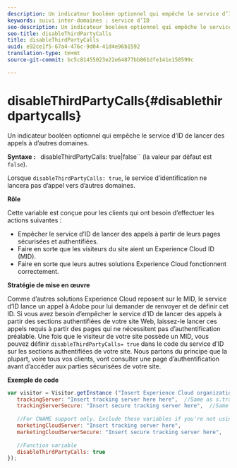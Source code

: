 ```yaml
---
description: Un indicateur booléen optionnel qui empêche le service d’ID de lancer des appels à d’autres domaines.
keywords: suivi inter-domaines ; service d’ID
seo-description: Un indicateur booléen optionnel qui empêche le service d’ID de lancer des appels à d’autres domaines.
seo-title: disableThirdPartyCalls
title: disableThirdPartyCalls
uuid: e92ce1f5-67a4-476c-9d04-41d4e96b1592
translation-type: tm+mt
source-git-commit: bc5c81455023e22e64877bb861dfe141e158599c

---
```



# disableThirdPartyCalls{#disablethirdpartycalls}

Un indicateur booléen optionnel qui empêche le service d’ID de lancer des appels à d’autres domaines.

**Syntaxe :** ` `disableThirdPartyCalls: true|false`` (la valeur par défaut est `false`).

Lorsque `disableThirdPartyCalls: true`, le service d’identification ne lancera pas d’appel vers d’autres domaines.

**Rôle**

Cette variable est conçue pour les clients qui ont besoin d’effectuer les actions suivantes :

* Empêcher le service d’ID de lancer des appels à partir de leurs pages sécurisées et authentifiées.
* Faire en sorte que les visiteurs du site aient un Experience Cloud ID (MID).
* Faire en sorte que leurs autres solutions Experience Cloud fonctionnent correctement.

**Stratégie de mise en œuvre**

Comme d’autres solutions Experience Cloud reposent sur le MID, le service d’ID lance un appel à Adobe pour lui demander de renvoyer et de définir cet ID. Si vous avez besoin d’empêcher le service d’ID de lancer des appels à partir des sections authentifiées de votre site Web, laissez-le lancer ces appels requis à partir des pages qui ne nécessitent pas d’authentification préalable. Une fois que le visiteur de votre site possède un MID, vous pouvez définir `disableThirdPartyCalls= true` dans le code du service d’ID sur les sections authentifiées de votre site. Nous partons du principe que la plupart, voire tous vos clients, vont consulter une page d’authentification avant d’accéder aux parties sécurisées de votre site.

**Exemple de code**

```js
var visitor = Visitor.getInstance ("Insert Experience Cloud organization ID here",{ 
   trackingServer: "Insert tracking server here here",  //Same as s.trackingServer 
   trackingServerSecure: "Insert secure tracking server here",  //Same as s.trackingServerSecure 
 
   //For CNAME support only. Exclude these variables if you're not using CNAME 
   marketingCloudServer: "Insert tracking server here", 
   marketingCloudServerSecure: "Insert secure tracking server here", 
 
   //Function variable 
   disableThirdPartyCalls: true 
}); 
```


